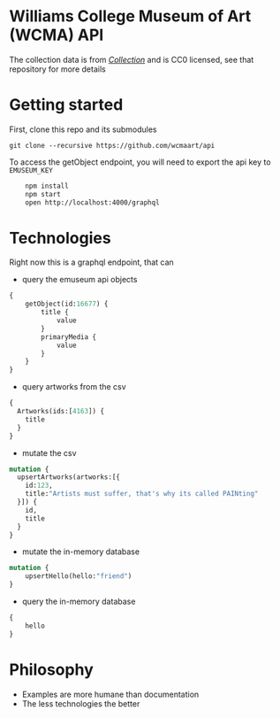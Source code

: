 # Williams College Museum of Art (WCMA) API

The collection data is from [*Collection*](https://github.com/wcmaart/collection) and is CC0 licensed, see that repository for more details

# Getting started

First, clone this repo and its submodules

    git clone --recursive https://github.com/wcmaart/api

To access the getObject endpoint, you will need to export the api key to `EMUSEUM_KEY`

```bash
    npm install
    npm start
    open http://localhost:4000/graphql
```

# Technologies

Right now this is a graphql endpoint, that can

* query the emuseum api objects

```graphql
{
    getObject(id:16677) {
        title {
            value
        }
        primaryMedia {
            value
        }
    }
}
```

* query artworks from the csv

```graphql
{
  Artworks(ids:[4163]) {
    title
  }
}
```

* mutate the csv

```graphql
mutation {
  upsertArtworks(artworks:[{
    id:123,
    title:"Artists must suffer, that's why its called PAINting"
  }]) {
    id,
    title
  }
}
```

* mutate the in-memory database

```graphql
mutation {
    upsertHello(hello:"friend")
}
```

* query the in-memory database

```graphql
{
    hello
}
```

# Philosophy

* Examples are more humane than documentation
* The less technologies the better
